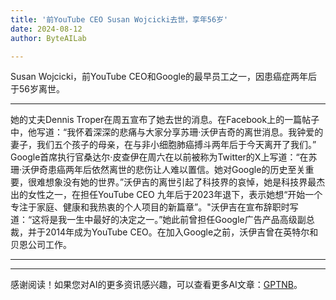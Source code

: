 ```yaml
---
title: '前YouTube CEO Susan Wojcicki去世，享年56岁'
date: 2024-08-12
author: ByteAILab

---
```


Susan Wojcicki，前YouTube CEO和Google的最早员工之一，因患癌症两年后于56岁离世。

---
她的丈夫Dennis Troper在周五宣布了她去世的消息。在Facebook上的一篇帖子中，他写道：“我怀着深深的悲痛与大家分享苏珊·沃伊吉奇的离世消息。我钟爱的妻子，我们五个孩子的母亲，在与非小细胞肺癌搏斗两年后于今天离开了我们。” Google首席执行官桑达尔·皮查伊在周六在以前被称为Twitter的X上写道：“在苏珊·沃伊奇患癌两年后依然离世的悲伤让人难以置信。她对Google的历史至关重要，很难想象没有她的世界。”沃伊吉的离世引起了科技界的哀悼，她是科技界最杰出的女性之一，在担任YouTube CEO 九年后于2023年退下，表示她想“开始一个专注于家庭、健康和我热衷的个人项目的新篇章”。"沃伊吉在宣布辞职时写道：“这将是我一生中最好的决定之一。”她此前曾担任Google广告产品高级副总裁，并于2014年成为YouTube CEO。在加入Google之前，沃伊吉曾在英特尔和贝恩公司工作。

---
---
感谢阅读！如果您对AI的更多资讯感兴趣，可以查看更多AI文章：[GPTNB](https://gptnb.com)。